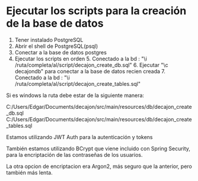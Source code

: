 # Ejecutar los scripts para la creación de la base de datos
1. Tener instalado PostgreSQL
2. Abrir el shell de PostgreSQL(psql)
3. Conectar a la base de datos postgres
4. Ejecutar los scripts en orden
   5. Conectado a la bd <postgres>: "\i /ruta/completa/al/script/decajon_create_db.sql"
   6. Ejecutar "\c decajondb" para conectar a la base de datos recien creada
   7. Conectado a la bd <decajondb>: "\i /ruta/completa/al/script/decajon_create_tables.sql"

Si es windows la ruta debe estar de la siguiente manera:

C:/Users/Edgar/Documents/decajon/src/main/resources/db/decajon_create_db.sql
C:/Users/Edgar/Documents/decajon/src/main/resources/db/decajon_create_tables.sql

Estamos utilizando JWT Auth para la autenticación y tokens

También estamos utilizando BCrypt que viene incluido con
Spring Security, para la encriptación de las contraseñas de los usuarios.

La otra opcion de encriptacion era Argon2, más seguro que la anterior, pero también más lenta.